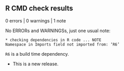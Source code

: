 ## R CMD check results
0 errors | 0 warnings | 1 note

No ERRORs and WARNINGSs, just one usual note:
```
* checking dependencies in R code ... NOTE
Namespace in Imports field not imported from: ‘R6’
```

`R6` is a build time dependency.

* This is a new release.
